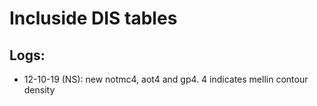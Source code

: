 # Incluside DIS tables

## Logs:

- 12-10-19 (NS): new notmc4, aot4 and gp4. 4 indicates mellin contour density

